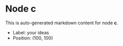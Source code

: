 # Node c

This is auto-generated markdown content for node **c**.

- Label: your ideas
- Position: (100, 100)
